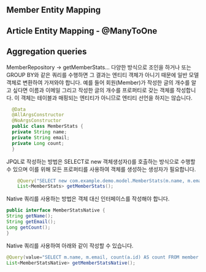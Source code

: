 
## Member Entity Mapping
## Article Entity Mapping - @ManyToOne

## Aggregation queries
MemberRepository -> getMemberStats...
다양한 방식으로 조인을 하거나 또는 GROUP BY와 같은 쿼리를 수행하면 그 결과는 엔티티 객체가 아니기 때문에 일반 모델 객체로 변환하여 가져와야 합니다.
예를 들어 회원(Member)가 작성한 글의 개수를 알고 싶다면 이름과 이메일 그리고 작성한 글의 개수를 프로퍼티로 갖는 객체를 작성합니다.
이 객체는 테이블과 매핑되는 엔티티가 아니므로 엔티티 선언을 하지는 않습니다.
```java
  @Data
  @AllArgsConstructor
  @NoArgsConstructor
  public class MemberStats {
  private String name;
  private String email;
  private Long count;
  }
```
JPQL로 작성하는 방법은 SELECT로 new 객체생성자()를 호출하는 방식으로 수행할 수 있으며 이를 위해 모든 프로퍼티를 사용하여 객체를 생성하는 생성자가 필요합니다.
```java
    @Query("SELECT new com.example.demo.model.MemberStats(m.name, m.email, COUNT(a.id) as count) FROM Member m LEFT JOIN Article a ON a.member = m GROUP BY m ORDER BY count DESC")
    List<MemberStats> getMemberStats();
```
Native 쿼리를 사용하는 방법은 객체 대신 인터페이스를 작성해야 합니다.
```java
public interface MemberStatsNative {
String getName();
String getEmail();
Long getCount();
}
```

Native 쿼리를 사용하여 아래와 같이 작성할 수 있습니다.
```java
@Query(value="SELECT m.name, m.email, count(a.id) AS count FROM member m LEFT JOIN article a ON m.id = a.member_id GROUP BY m.id ORDER BY count DESC", nativeQuery = true)
List<MemberStatsNative> getMemberStatsNative();
```
